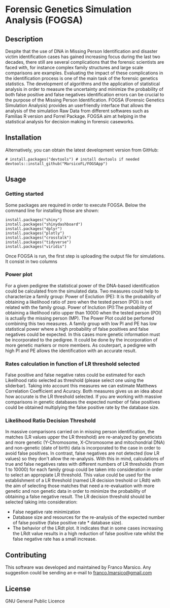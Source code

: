 # Forensic Genetics Simulation Analysis (FOGSA)

## Description
Despite that the use of DNA in Missing Person Identification and disaster victim identification cases has gained increasing focus during the last two decades, there still are several complications that the forensic scientists are faced with, for instance complex family structures and large scale comparisons are examples. Evaluating the impact of these complications in the identification process is one of the main task of the forensic genetics statistics. The development of algorithms and the application of statistical analysis in order to measure the uncertainty and minimize the probability of both false positive and false negatives identification errors can be crucial to the purpose of the Missing Person Identification. FOGSA (Forensic Genetics Simulation Analysis) provides an userfriendly interface that allows the analysis of the simulation Raw Data from different softwares such as Familias R version and Forrel Package. FOGSA aim at helping in the statistical analysis for decision making in forensic caseworks.

## Installation
Alternatively, you can obtain the latest development version from GitHub:
```{r, eval = FALSE}
# install.packages("devtools") # install devtools if needed
devtools::install_github("MarsicoFL/FOGSApp")
```

## Usage
### Getting started
Some packages are required in order to execute FOGSA. Below the command line for installing those are shown:
```{r, eval = FALSE}
install.packages("shiny")
install.packages("shinydashboard")
install.packages("dplyr")
install.packages("plotly")
install.packages("crosstalk")
install.packages("tidyverse")
install.packages("viridis")
```
Once FOGSA is run, the first step is uploading the output file for simulations. It consist in two columns

### Power plot
For a given pedigree the statistical power of the DNA-based identification could be calculated from the simulated data. Two measures could help to characterize a family group:
Power of Exclution (PE): It is the probability of obtaining a likelihood ratio of zero when the tested person (POI) is not related with the family group.
Power of Inclution (PI):The probability of obtaining a likelihood ratio upper than 10000 when the tested person (POI) is actually the missing person (MP).
The Power Plot could be perfomed combining this two measures. A family group with low PI and PE has low statistical power where a high probability of false positives and false negatives could be expected. In this cases more genetic information must be incorporated to the pedigree. It could be done by the incorporation of more genetic markers or more members. As couterpart, a pedigree with high PI and PE allows the identification with an accurate result.

### Rates calculation in function of LR threshold selected
False positive and false negative rates could be estimated for each Likelihood ratio selected as threshold (please select one using the sliderbar). Taking into account this measures we can estimate Matthews Correlation Coefficient and Acuracy. Both measures gives us an idea about how accurate is the LR threshold selected. If you are working with massive comparisons in genetic databases the expected number of false positives could be obtained multiplying the false positive rate by the database size.

###  Likelihood Ratio Decision Threshold
In massive comparisons carried on in missing person identification, the matches (LR values upper the LR threshold) are re-analyzed by geneticists and more genetic (Y-Chromosome, X-Chromosome and mitochondrial DNA) and non-genetic (date of birth) data is incorporated to the case in order to avoid false positives. In contrast, false negatives are not detected (low LR values) so they don't allow the re-analysis. With this in mind, calculations of true and false negatives rates with different numbers of LR thresholds (from 1 to 10000) for each family group could be taken into consideration in order to select an appropiate LR threshold. This value could be used for the establishment of a LR threshold (named LR decision treshold or LRdt) with the aim of selecting those matches that need a re-evaluation with more genetic and non genetic data in order to minimize the probability of obtaining a false negative result.
The LR decision threshold should be selected taking into consideration:
- False negative rate minimization
- Database size and resources for the re-analysis of the expected number of false positive (false positive rate * database size).
- The behavior of the LRdt plot. It indicates that in some cases increasing the LRdt value results in a high reduction of false positive rate whilst the false negative rate has a small increase.

## Contributing
This software was developed and maintained by Franco Marsico. Any suggestion could be sending an e-mail to franco.lmarsico@gmail.com

## License 
GNU General Public Licence
